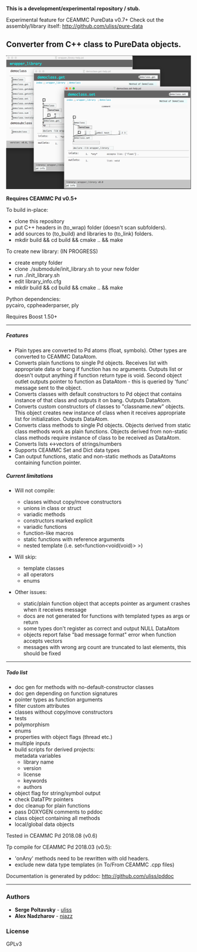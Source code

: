**This is a development/experimental repository / stub.**

Experimental feature for CEAMMC PureData v0.7+
Check out the assembly/library itself:
http://github.com/uliss/pure-data


## Converter from C++ class to PureData objects.

![screenshot](demo.png?raw=true "screenshot")

**Requires CEAMMC Pd v0.5+**

To build in-place:
- clone this repository
- put C++ headers in (to_wrap) folder (doesn't scan subfolders).
- add sources to (to_build) and libraries to (to_link) folders.
- mkdir build && cd build && cmake .. && make

To create new library: (IN PROGRESS)
- create empty folder
- clone ./submodule/init_library.sh to your new folder
- run ./init_library.sh
- edit library_info.cfg
- mkdir build && cd build && cmake .. && make


Python dependencies:  
pycairo, cppheaderparser, ply

Requires Boost 1.50+

---
##### Features

- Plain types are converted to Pd atoms (float, symbols). Other types are converted to CEAMMC DataAtom.
- Converts plain functions to single Pd objects. Receives list with appropriate data or bang if function has no arguments. Outputs list or doesn't output anything if function return type is void. Second object outlet outputs pointer to function as DataAtom - this is queried by 'func' message sent to the object.
- Converts classes with default constructors to Pd object that contains instance of that class and outputs it on bang. Outputs DataAtom.  
- Converts custom constructors of classes to "classname.new" objects. This object creates new instance of class when it receives appropriate list for initialization. Outputs DataAtom.  
- Converts class methods to single Pd objects. Objects derived from static class methods work as plain functions. Objects derived from non-static class methods require instance of class to be received as DataAtom.
- Converts lists <->vectors of strings/numbers
- Supports CEAMMC Set and Dict data types
- Can output functions, static and non-static methods as DataAtoms containing function pointer.

##### Current limitations

- Will not compile:
  * classes without copy/move constructors
  * unions in class or struct
  * variadic methods
  * constructors marked explicit
  * variadic functions
  * function-like macros
  * static functions with reference arguments
  * nested template (i.e. set<function<void(void)> >)

- Will skip:
  * template classes
  * all operators
  * enums

- Other issues:
  * static/plain function object that accepts pointer as argument crashes when it receives message
  * docs are not generated for functions with templated types as args or return
  * some types don't register as correct and output NULL DataAtom
  * objects report false "bad message format" error when function accepts vectors
  * messages with wrong arg count are truncated to last elements, this should be fixed


---
##### Todo list

- doc gen for methods with no-default-constructor classes
- doc gen depending on function signatures
- pointer types as function arguments
- filter custom attributes
- classes without copy/move constructors
- tests
- polymorphism
- enums
- properties with object flags (thread etc.)
- multiple inputs
- build scripts for derived projects:  
    metadata variables  
    * library name  
    * version  
    * license  
    * keywords  
    * authors  
- object flag for string/symbol output
- check DataTPtr pointers
- doc cleanup for plain functions  
- pass DOXYGEN comments to pddoc  
- class object containing all methods  
- local/global data objects  

Tested in CEAMMC Pd 2018.08 (v0.6)

Tp compile for CEAMMC Pd 2018.03 (v0.5):
* 'onAny' methods need to be rewritten with old headers.
* exclude new data type templates (in To/From CEAMMC .cpp files)

Documentation is generated by pddoc:
http://github.com/uliss/pddoc

---
### Authors

* **Serge Poltavsky** - [uliss](https://github.com/uliss)
* **Alex Nadzharov** - [njazz](https://github.com/njazz)

### License
GPLv3
